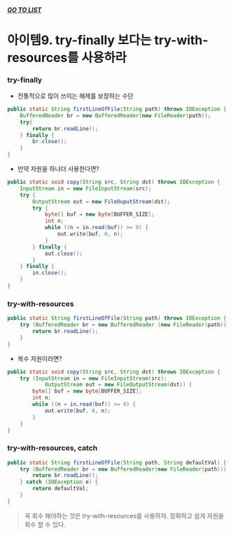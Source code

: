 ##### [GO TO LIST](../README.md)

# 아이템9. try-finally 보다는 try-with-resources를 사용하라

### try-finally
- 전통적으로 많이 쓰이는 해제를 보장하는 수단
```java
public static String firstLineOfFile(String path) throws IOException {
    BufferedReader br = new BufferedReader(new FileReader(path));
    try{
        return br.readLine();
    } finally {
        br.close();
    }
}
```
- 만약 자원을 하나더 사용한다면?
```java
public static void copy(String src, String dst) throws IOException {
    InputStream in = new FileInputStream(src);
    try {
        OutputStream out = new FileOuputStream(dst);
        try {
            byte[] buf = new byte[BUFFER_SIZE];
            int n;
            while ((n = in.read(buf)) >= 0) {
                out.write(buf, 0, n); 
            }
        } finally {
            out.close();
        }
    } finally {
        in.close();
    }
}
```

### try-with-resources
```java
public static String firstLineOfFile(String path) throws IOException {
    try (BufferedReader br = new BufferedReader (new FileReader(path))) {
        return br.readLine();
    }
}
```
- 복수 자원이라면?
```java
public static void copy(String src, String dst) throws IOException {
    try (InputStream in = new FileInputStream(src); 
            OutputStream out = new FileOutputStream(dst)) {
        byte[] buf = new byte[BUFFER_SIZE];
        int n;
        while ((n = in.read(buf)) >= 0) {
            out.write(buf, 0, n);
        }
    }
}
```

### try-with-resources, catch
```java
public static String firstLineOfFile(String path, String defaultVal) {
    try (BufferedReader br = new BufferedReader(new FileReader(path))) {
        return br.readLine();
    } catch (IOException e) {
        return defaultVal;
    }
}
```

> 꼭 회수 해야하는 것은 try-with-resources를 사용하자. 정확하고 쉽게 자원을 회수 할 수 있다.
